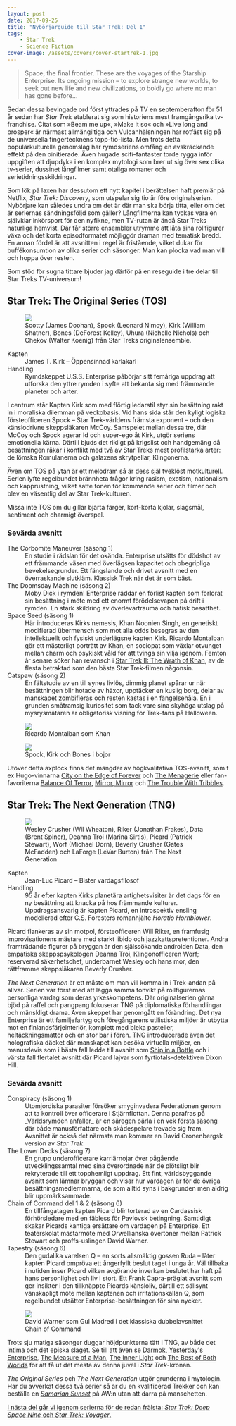 ```yaml
---
layout: post
date: 2017-09-25
title: "Nybörjarguide till Star Trek: Del 1"
tags:
    - Star Trek
    - Science Fiction
cover-image: /assets/covers/cover-startrek-1.jpg
---
```



> Space, the final frontier. These are the voyages of the Starship Enterprise. Its ongoing mission – to explore strange new worlds, to seek out new life and new civilizations, to boldly go where no man has gone before…

Sedan dessa bevingade ord först yttrades på TV en septemberafton för 51 år sedan har _Star Trek_ etablerat sig som historiens mest framgångsrika tv-franchise. Citat som »Beam me up«, »Make it so« och »Live long and prosper« är närmast allmängiltiga och Vulcanhälsningen har rotfäst sig på de universella fingertecknens topp-tio-lista. Men trots detta populärkulturella genomslag har rymdseriens omfång en avskräckande effekt på den oinitierade. Även hugade scifi-fantaster torde rygga inför uppgiften att djupdyka i en komplex mytologi som brer ut sig över sex olika tv-serier, dussinet långfilmer samt otaliga romaner och serietidningsskildringar.

Som lök på laxen har dessutom ett nytt kapitel i berättelsen haft premiär på Netflix, _Star Trek: Discovery_, som utspelar sig tio år före originalserien. Nybörjare kan således undra om det är där man ska börja titta, eller om det är seriernas sändningsföljd som gäller? Långfilmerna kan tyckas vara en självklar inkörsport för den nyfikne, men TV-rutan är ändå Star Treks naturliga hemvist. Där får större ensembler utrymme att låta sina rollfigurer växa och det korta episodformatet möjliggör draman med tematisk bredd. En annan fördel är att avsnitten i regel är fristående, vilket dukar för buffékonsumtion av olika serier och säsonger. Man kan plocka vad man vill och hoppa över resten.

Som stöd för sugna tittare bjuder jag därför på en reseguide i tre delar till Star Treks TV-universum!

## Star Trek: The Original Series (TOS)

<figure data-aos="fade-up">
<img src="/assets/st-tos.jpg">
<figcaption>
Scotty (James Doohan), Spock (Leonard Nimoy), Kirk (William Shatner), Bones (DeForest Kelley), Uhura (Nichelle Nichols) och Chekov (Walter Koenig) från Star Treks originalensemble.
</figcaption>
</figure>

<dl>
<dt>Kapten</dt>
<dd>James T. Kirk – Öppensinnad karlakarl</dd>
<dt>Handling</dt>
<dd>Rymdskeppet U.S.S. Enterprise påbörjar sitt femåriga uppdrag att utforska den yttre rymden i syfte att bekanta sig med främmande planeter och arter.</dd>
</dl>

I centrum står Kapten Kirk som med flörtig ledarstil styr sin besättning rakt in i moraliska dilemman på veckobasis. Vid hans sida står den kyligt logiska försteofficeren Spock – Star Trek-världens främsta exponent – och den känslodrivne skeppsläkaren McCoy. Samspelet mellan dessa tre, där McCoy och Spock agerar Id och super-ego åt Kirk, utgör seriens emotionella kärna. Därtill bjuds det rikligt på krigslist och handgemäng då besättningen råkar i konflikt med två av Star Treks mest profilstarka arter: de lömska Romulanerna och galaxens skrytpellar, Klingonerna.

Även om TOS på ytan är ett melodram så är dess själ tveklöst motkulturell. Serien lyfte regelbundet brännheta frågor kring rasism, exotism, nationalism och kapprustning, vilket satte tonen för kommande serier och filmer och blev en väsentlig del av Star Trek-kulturen.

Missa inte TOS om du gillar bjärta färger, kort-korta kjolar, slagsmål, sentiment och charmigt överspel.

### Sevärda avsnitt

<dl>
<dt>The Corbomite Maneuver (säsong 1)</dt>
<dd>
En studie i rädslan för det okända. Enterprise utsätts för dödshot av ett främmande väsen med överlägsen kapacitet och obegripliga bevekelsegrunder. Ett fängslande och drivet avsnitt med en överraskande slutkläm. Klassisk Trek när det är som bäst.
</dd>
<dt>The Doomsday Machine (säsong 2)</dt>
<dd>
Moby Dick i rymden! Enterprise räddar en förlist kapten som förlorat sin besättning i möte med ett enormt förödelsevapen på drift i rymden. En stark skildring av överlevartrauma och hatisk besatthet.
</dd>
<dt>Space Seed (säsong 1)</dt>
<dd>
Här introduceras Kirks nemesis, Khan Noonien Singh, en genetiskt modifierad übermensch som mot alla odds besegras av den intellektuellt och fysiskt underlägsne kapten Kirk. Ricardo Montalban gör ett mästerligt porträtt av Khan, en sociopat som växlar otvunget mellan charm och psykiskt våld för att tvinga sin vilja igenom. Femton år senare söker han revansch i <a href="https://www.wikiwand.com/en/Star_Trek_II:_The_Wrath_of_Khan">Star Trek II: The Wrath of Khan</a>, av de flesta betraktad som den bästa Star Trek-filmen någonsin.
</dd>
<dt>Catspaw (säsong 2)</dt>
<dd>
En fältstudie av en till synes livlös, dimmig planet spårar ur när besättningen blir hotade av häxor, upptäcker en kuslig borg, delar av manskapet zombifieras och resten kastas i en fängelsehåla. En i grunden småtramsig kuriositet som tack vare sina skyhöga utslag på mysrysmätaren är obligatorisk visning för Trek-fans på Halloween.
</dd>
</dl>

<figure data-aos="fade-up">
<img src="/assets/st-tos-khan.jpg">
<figcaption>
Ricardo Montalban som Khan
</figcaption>
</figure>
<figure data-aos="fade-up">
<img src="/assets/st-tos-catspaw.jpg">
<figcaption>
Spock, Kirk och Bones i bojor
</figcaption>
</figure>

Utöver detta axplock finns det mängder av högkvalitativa TOS-avsnitt, som t ex Hugo-vinnarna [City on the Edge of Forever](https://www.wikiwand.com/en/The_City_on_the_Edge_of_Forever) och [The Menagerie](https://www.wikiwand.com/en/The_Menagerie_(Star_Trek:_The_Original_Series)) eller fan-favoriterna  [Balance Of Terror](https://www.wikiwand.com/en/Balance_of_Terror), [Mirror, Mirror](https://www.wikiwand.com/en/Mirror,_Mirror_(Star_Trek:_The_Original_Series)) och [The Trouble With Tribbles](https://www.wikiwand.com/en/The_Trouble_with_Tribbles).

## Star Trek: The Next Generation (TNG)

<figure data-aos="fade-up">
<img src="/assets/st-tng.jpg">
<figcaption>
Wesley Crusher (Wil Wheaton), Riker (Jonathan Frakes), Data (Brent Spiner), Deanna Troi (Marina Sirtis), Picard (Patrick Stewart), Worf (Michael Dorn), Beverly Crusher (Gates McFadden) och LaForge (LeVar Burton) från The Next Generation

</figcaption>
</figure>

<dl>
<dt>Kapten</dt>

<dd>Jean-Luc Picard – Bister vardagsfilosof</dd>

<dt>Handling</dt>

<dd>95 år efter kapten Kirks planetära artighetsvisiter är det dags för en ny besättning att knacka på hos främmande kulturer. Uppdragsansvarig är kapten Picard, en introspektiv ensling modellerad efter C.S. Foresters romanhjälte <i>Horatio Hornblower</i>.
</dd>
</dl>

Picard flankeras av sin motpol, försteofficeren Will Riker, en framfusig improvisationens mästare med starkt libido och jazzkattspretentioner. Andra framträdande figurer på bryggan är den själssökande androiden Data, den empatiska skeppspsykologen Deanna Troi, Klingonofficeren Worf; reserverad säkerhetschef, underbarnet Wesley och hans mor, den rättframme skeppsläkaren Beverly Crusher.

_The Next Generation_ är ett måste om man vill komma in i Trek-andan på allvar. Serien var först med att lägga samma tonvikt på rollfigurernas personliga vardag som deras yrkeskompetens. Där originalserien gärna bjöd på raffel och pangpang fokuserar TNG på diplomatiska förhandlingar och mänskligt drama. Även skeppet har genomgått en förändring. Det nya Enterprise är ett familjefartyg och föregångarens utilistiska miljöer är utbytta mot en finlandsfärjeinteriör, komplett med bleka pasteller, heltäckningsmattor och en stor bar i fören. TNG introducerade även det holografiska däcket där manskapet kan besöka virtuella miljöer, en manusdevis som i bästa fall ledde till avsnitt som [Ship in a Bottle](https://www.wikiwand.com/en/Ship_in_a_Bottle_(Star_Trek:_The_Next_Generation)) och i värsta fall flertalet avsnitt där Picard lajvar som fyrtiotals-detektiven Dixon Hill.

### Sevärda avsnitt

<dl>
<dt>Conspiracy (säsong 1)</dt>
<dd>
Utomjordiska parasiter försöker smyginvadera Federationen genom att ta kontroll över officerare i Stjärnflottan. Denna parafras på _Världsrymden anfaller_ är en säregen pärla i en vek första säsong där både manusförfattare och skådespelare trevade sig fram. Avsnittet är också det närmsta man kommer en David Cronenbergsk version av <i>Star Trek</i>.
</dd>
<dt>The Lower Decks (säsong 7)</dt>
<dd>
En grupp underofficerare karriärnojar över pågående utvecklingssamtal med sina överordnade när de plötsligt blir rekryterade till ett topphemligt uppdrag. Ett fint, världsbyggande avsnitt som lämnar bryggan och visar hur vardagen är för de övriga besättningsmedlemmarna, de som alltid syns i bakgrunden men aldrig blir uppmärksammade.
</dd>
<dt>Chain of Command del 1 & 2 (säsong 6)</dt>
<dd>
En tillfångatagen kapten Picard blir torterad av en Cardassisk förhörsledare med en fäbless för Pavlovsk betingning. Samtidigt skakar Picards kantiga ersättare om vardagen på Enterprise. Ett teaterskolat mästarmöte med Orwellianska övertoner mellan Patrick Stewart och proffs-uslingen David Warner.
</dd>
<dt>Tapestry (säsong 6)</dt>
<dd>
Den gudalika varelsen Q – en sorts allsmäktig gossen Ruda – låter kapten Picard ompröva ett ångerfyllt beslut taget i unga år. Väl tillbaka i nutiden inser Picard vilken avgörande inverkan beslutet har haft på hans personlighet och liv i stort. Ett Frank Capra-präglat avsnitt som ger insikter i den tillknäppte Picards känsloliv, därtill ett sällsynt vänskapligt möte mellan kaptenen och irritationskällan Q, som regelbundet utsätter Enterprise-besättningen för sina nycker.
</dd>
</dl>

<figure data-aos="fade-up">
<img src="/assets/st-tng-gul-madred.jpg">
<figcaption>
David Warner som Gul Madred i det klassiska dubbelavsnittet Chain of Command
</figcaption>
</figure>

Trots sju matiga säsonger duggar höjdpunkterna tätt i TNG, av både det intima och det episka slaget. Se till att även se [Darmok](https://www.wikiwand.com/en/Darmok), [Yesterday's Enterprise](https://www.wikiwand.com/en/Yesterday's_Enterprise), [The Measure of a Man](https://www.wikiwand.com/en/The_Measure_of_a_Man_(Star_Trek:_The_Next_Generation)), [The Inner Light](https://www.wikiwand.com/en/The_Inner_Light_(Star_Trek:_The_Next_Generation)) och [The Best of Both Worlds](https://www.wikiwand.com/en/The_Best_of_Both_Worlds_(Star_Trek:_The_Next_Generation)) för att få ut det mesta av denna juvel i _Star Trek_-kronan.

_The Original Series_ och _The Next Generation_ utgör grunderna i mytologin. Har du avverkat dessa två serier så är du en kvalificerad Trekker och kan beställa en [_Samarian Sunset_](http://memory-beta.wikia.com/wiki/Samarian_sunset) på AW:n utan att darra på manschetten.

[I nästa del går vi igenom serierna för de redan frälsta: _Star Trek: Deep Space Nine_ och _Star Trek: Voyager_.](http://www.rymden.co/2017/09/26/star-trek-guide-del-2/)
